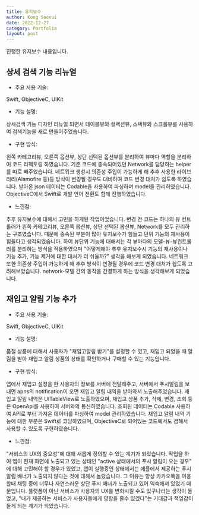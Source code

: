 ```yaml
---
title: 유지보수
author: Kong Seonui
date: 2022-12-27
category: Portfolio
layout: post
---
```

진행한 유지보수 내용입니다.

상세 검색 기능 리뉴얼
-------------
- 주요 사용 기술:

Swift, ObjectiveC, UIKit

- 기능 설명:

상세검색 기능 디자인 리뉴얼 되면서 테이블뷰와 컬렉션뷰, 스택뷰와 스크롤뷰를 사용하여 검색기능을 새로 만들어주었습니다.

- 구현 방식:

왼쪽 카테고리뷰, 오른쪽 옵션뷰, 상단 선택된 옵션뷰를 분리하여 뷰마다 역할을 분리하여 코드 리펙토링 하였습니다.
기존 코드에 종속되어있던 Network를 담당하는 helper를 따로 빼주었습니다.
네트워크 생성시 의존성 주입이 가능하게 해 추후 사용한 라이브러리(Alamofire 등)등 방식이 변경될 경우도 대비하여 코드 변경 대처가 쉽도록 하였습니다.
받아온 json 데이터는 Codable을 사용하여 파싱하며 model을 관리하였습니다.
ObjectiveC에서 Swift로 개발 언어 전환도 함께 진행하였습니다.

- 느낀점:

추후 유지보수에 대해서 고민을 하게된 작업이었습니다.
변경 전 코드는 하나의 뷰 컨트롤러가 왼쪽 카테고리뷰, 오른쪽 옵션뷰, 상단 선택된 옵션뷰, Network를 모두 관리하는 구조였습니다.
때문에 종속된 부분이 많아 유지보수가 힘들고 단위 기능의 재사용이 힘들다고 생각되었습니다.
하여 뷰단위 기능에 대해서는 각 뷰마다의 모델-뷰-뷰컨트롤러를 분리하는 방식을 적용하였으며 "어떻게해야 추후 유지보수시 기능의 재사용이나 기능 추가, 기능 제거에 대한 대처가 더 쉬울까?" 생각을 해보게 되었습니다.
네트워크 또한 의존성 주입이 가능하게 해 추후 방식이 변경될 경우에 코드 변경 대처가 쉽도록 고려해보았습니다.
network-모델 간의 동작을 간결하게 하는 방식을 생각해보게 되었습니다.


재입고 알림 기능 추가
-------------
- 주요 사용 기술:

Swift, ObjectiveC, UIKit

- 기능 설명:

품절 상품에 대해서 사용자가 "재입고알림 받기"를 설정할 수 있고, 재입고 되었을 때 알림을 받아 재입고 알림 상품의 상태를 확인하거나 구매할 수 있는 기능입니다.

- 구현 방식:

앱에서 재입고 설정을 한 사용자의 정보를 서버에 전달해주고, 서버에서 푸시알림을 보내면 apns의 notification이 오면 재입고 알림 내역을 받아와서 노출해주었습니다.
재입고 알림 내역은 UITableView로 노출하였으며, 재입고 상품 추가, 삭제, 변경, 조회 등은 OpenApi를 사용하여 서버와의 통신하였습니다.
조회된 데이터는 Codable 사용하여 API로 부터 가져온 데이터를 파싱하여 model 관리하였습니다.
재입고 알림 내역 기능에 대한 부분은 Swift로 코딩하였으며, ObjectiveC로 되어있는 코드에서도 겸해서 사용할 수 있도록 구현하였습니다.

- 느낀점:

"서비스의 UX의 중요성"에 대해 새롭게 정의할 수 있는 계기가 되었습니다. 작업을 하여 앱이 현재 화면에 노출되고 있는 상태인 "active 상태에서의 푸시 알림이 오는 경우" 에 대해 고민해야 할 경우가 있었고, 앱이 실행중인 상태에서는 애플에서 제공하는 푸시 알림 배너가 노출되지 않다는 것에 대해서 놀랐습니다.
그 이유는 항상 카카오톡을 이용할때 채팅 중에 너무나 자연스러운 상단 푸시 배너가 노출되고 있어 익숙해져 있었기 때문입니다.
플랫폼이 아닌 서비스가 사용자의 UX를 변화시킬 수도 있구나라는 생각이 들었고, "내가 제공하는 서비스가 사용자들에게 영향을 줄수 있겠다"는 기대감과 책임감이 들게 되는 계기가 되었습니다.

